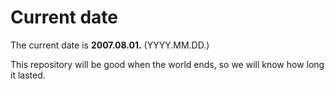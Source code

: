 # Current date

The current date is **2007.08.01.** (YYYY.MM.DD.)

This repository will be good when the world ends, so we will know how long it lasted.